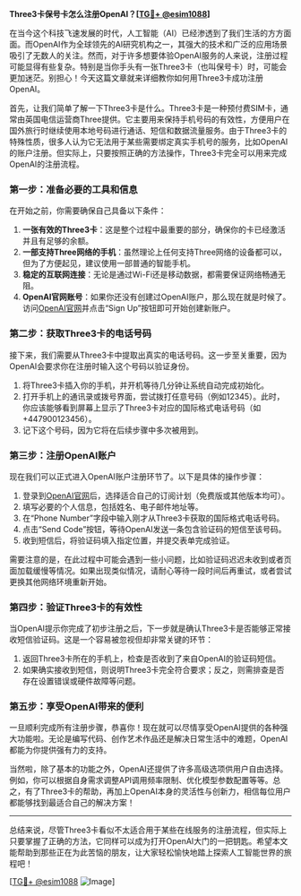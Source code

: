 **Three3卡保号卡怎么注册OpenAI？[[TG💪+ @esim1088](https://t.me/s/esim1088)]**

在当今这个科技飞速发展的时代，人工智能（AI）已经渗透到了我们生活的方方面面。而OpenAI作为全球领先的AI研究机构之一，其强大的技术和广泛的应用场景吸引了无数人的关注。然而，对于许多想要体验OpenAI服务的人来说，注册过程可能显得有些复杂。特别是当你手头有一张Three3卡（也叫保号卡）时，可能会更加迷茫。别担心！今天这篇文章就来详细教你如何用Three3卡成功注册OpenAI。

首先，让我们简单了解一下Three3卡是什么。Three3卡是一种预付费SIM卡，通常由英国电信运营商Three提供。它主要用来保持手机号码的有效性，方便用户在国外旅行时继续使用本地号码进行通话、短信和数据流量服务。由于Three3卡的特殊性质，很多人认为它无法用于某些需要绑定真实手机号的服务，比如OpenAI的账户注册。但实际上，只要按照正确的方法操作，Three3卡完全可以用来完成OpenAI的注册流程。

### 第一步：准备必要的工具和信息

在开始之前，你需要确保自己具备以下条件：

1. **一张有效的Three3卡**：这是整个过程中最重要的部分，确保你的卡已经激活并且有足够的余额。
2. **一部支持Three网络的手机**：虽然理论上任何支持Three网络的设备都可以，但为了方便起见，建议使用一部普通的智能手机。
3. **稳定的互联网连接**：无论是通过Wi-Fi还是移动数据，都需要保证网络畅通无阻。
4. **OpenAI官网账号**：如果你还没有创建过OpenAI账户，那么现在就是时候了。访问[OpenAI官网](https://openai.com/)并点击“Sign Up”按钮即可开始创建新账户。

### 第二步：获取Three3卡的电话号码

接下来，我们需要从Three3卡中提取出真实的电话号码。这一步至关重要，因为OpenAI会要求你在注册时输入这个号码以验证身份。

1. 将Three3卡插入你的手机，并开机等待几分钟让系统自动完成初始化。
2. 打开手机上的通讯录或拨号界面，尝试拨打任意号码（例如12345）。此时，你应该能够看到屏幕上显示了Three3卡对应的国际格式电话号码（如+447900123456）。
3. 记下这个号码，因为它将在后续步骤中多次被用到。

### 第三步：注册OpenAI账户

现在我们可以正式进入OpenAI账户注册环节了。以下是具体的操作步骤：

1. 登录到[OpenAI官网](https://openai.com/)后，选择适合自己的订阅计划（免费版或其他版本均可）。
2. 填写必要的个人信息，包括姓名、电子邮件地址等。
3. 在“Phone Number”字段中输入刚才从Three3卡获取的国际格式电话号码。
4. 点击“Send Code”按钮，等待OpenAI发送一条包含验证码的短信至该号码。
5. 收到短信后，将验证码填入指定位置，并提交表单完成验证。

需要注意的是，在此过程中可能会遇到一些小问题，比如验证码迟迟未收到或者页面加载缓慢等情况。如果出现类似情况，请耐心等待一段时间后再重试，或者尝试更换其他网络环境重新开始。

### 第四步：验证Three3卡的有效性

当OpenAI提示你完成了初步注册之后，下一步就是确认Three3卡是否能够正常接收短信验证码。这是一个容易被忽视但却非常关键的环节：

1. 返回Three3卡所在的手机上，检查是否收到了来自OpenAI的验证码短信。
2. 如果确实接收到短信，则说明Three3卡完全符合要求；反之，则需排查是否存在设置错误或硬件故障等问题。

### 第五步：享受OpenAI带来的便利

一旦顺利完成所有注册步骤，恭喜你！现在就可以尽情享受OpenAI提供的各种强大功能啦。无论是编写代码、创作艺术作品还是解决日常生活中的难题，OpenAI都能为你提供强有力的支持。

当然啦，除了基本的功能之外，OpenAI还提供了许多高级选项供用户自由选择。例如，你可以根据自身需求调整API调用频率限制、优化模型参数配置等等。总之，有了Three3卡的帮助，再加上OpenAI本身的灵活性与创新力，相信每位用户都能够找到最适合自己的解决方案！

---

总结来说，尽管Three3卡看似不太适合用于某些在线服务的注册流程，但实际上只要掌握了正确的方法，它同样可以成为打开OpenAI大门的一把钥匙。希望本文能帮助到那些正在为此苦恼的朋友，让大家轻松愉快地踏上探索人工智能世界的旅程吧！

[[TG💪+ @esim1088](https://t.me/s/esim1088) ![Image](https://i.postimg.cc/4NQfJmqS/Snipaste-2025-05-13-00-14-12.png)]